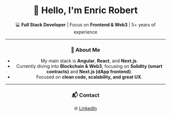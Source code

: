 <div align="center">

# 👋 Hello, I'm **Enric Robert**

💻 **Full Stack Developer** | Focus on **Frontend & Web3** | 5+ years of experience

---

### 🚀 About Me
- My main stack is **Angular**, **React**, and **Next.js**.
- Currently diving into **Blockchain & Web3**, focusing on **Solidity (smart contracts)** and **Next.js (dApp frontend)**.
- Focused on **clean code, scalability, and great UX**.  

---

### 📬 Contact
🌐 [LinkedIn](https://www.linkedin.com/in/)

</div>
